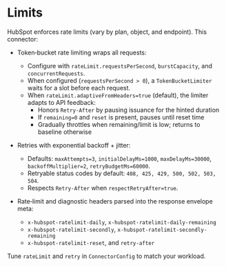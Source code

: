 # Limits

HubSpot enforces rate limits (vary by plan, object, and endpoint). This connector:

- Token‑bucket rate limiting wraps all requests:
  - Configure with `rateLimit.requestsPerSecond`, `burstCapacity`, and `concurrentRequests`.
  - When configured (`requestsPerSecond > 0`), a `TokenBucketLimiter` waits for a slot before each request.
  - When `rateLimit.adaptiveFromHeaders=true` (default), the limiter adapts to API feedback:
    - Honors `Retry-After` by pausing issuance for the hinted duration
    - If `remaining=0` and `reset` is present, pauses until reset time
    - Gradually throttles when remaining/limit is low; returns to baseline otherwise

- Retries with exponential backoff + jitter:
  - Defaults: `maxAttempts=3`, `initialDelayMs=1000`, `maxDelayMs=30000`, `backoffMultiplier=2`, `retryBudgetMs=60000`.
  - Retryable status codes by default: `408, 425, 429, 500, 502, 503, 504`.
  - Respects `Retry-After` when `respectRetryAfter=true`.

- Rate‑limit and diagnostic headers parsed into the response envelope meta:
  - `x-hubspot-ratelimit-daily`, `x-hubspot-ratelimit-daily-remaining`
  - `x-hubspot-ratelimit-secondly`, `x-hubspot-ratelimit-secondly-remaining`
  - `x-hubspot-ratelimit-reset`, and `retry-after`

Tune `rateLimit` and `retry` in `ConnectorConfig` to match your workload.

